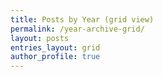 ```yaml
---
title: Posts by Year (grid view)
permalink: /year-archive-grid/
layout: posts
entries_layout: grid
author_profile: true
---
```

